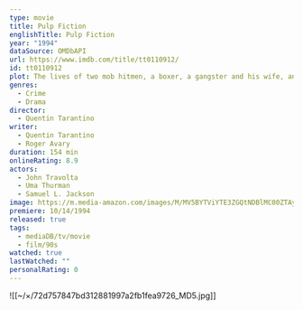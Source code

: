 ```yaml
---
type: movie
title: Pulp Fiction
englishTitle: Pulp Fiction
year: "1994"
dataSource: OMDbAPI
url: https://www.imdb.com/title/tt0110912/
id: tt0110912
plot: The lives of two mob hitmen, a boxer, a gangster and his wife, and a pair of diner bandits intertwine in four tales of violence and redemption.
genres:
  - Crime
  - Drama
director:
  - Quentin Tarantino
writer:
  - Quentin Tarantino
  - Roger Avary
duration: 154 min
onlineRating: 8.9
actors:
  - John Travolta
  - Uma Thurman
  - Samuel L. Jackson
image: https://m.media-amazon.com/images/M/MV5BYTViYTE3ZGQtNDBlMC00ZTAyLTkyODMtZGRiZDg0MjA2YThkXkEyXkFqcGc@._V1_SX300.jpg
premiere: 10/14/1994
released: true
tags:
  - mediaDB/tv/movie
  - film/90s
watched: true
lastWatched: ""
personalRating: 0
---
```


![[~/×/72d757847bd312881997a2fb1fea9726_MD5.jpg]]